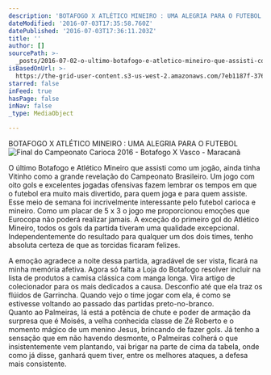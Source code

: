 ```yaml
---
description: 'BOTAFOGO X ATLÉTICO MINEIRO : UMA ALEGRIA PARA O FUTEBOL'
dateModified: '2016-07-03T17:35:58.760Z'
datePublished: '2016-07-03T17:36:11.203Z'
title: ''
author: []
sourcePath: >-
  _posts/2016-07-02-o-ultimo-botafogo-e-atletico-mineiro-que-assisti-como-um-jog.md
isBasedOnUrl: >-
  https://the-grid-user-content.s3-us-west-2.amazonaws.com/7eb1187f-3765-4554-a4e7-1ef02f80b24b.jpg
starred: false
inFeed: true
hasPage: false
inNav: false
_type: MediaObject

---
```

BOTAFOGO X ATLÉTICO MINEIRO : UMA ALEGRIA PARA O FUTEBOL
![Final do Campeonato Carioca 2016 - Botafogo X Vasco - Maracanã](https://the-grid-user-content.s3-us-west-2.amazonaws.com/7eb1187f-3765-4554-a4e7-1ef02f80b24b.jpg)

O último Botafogo e Atlético Mineiro que assisti como um jogão, ainda tinha Vitinho como a grande revelação do Campeonato Brasileiro. Um jogo com oito gols e excelentes jogadas ofensivas fazem lembrar os tempos em que o futebol era muito mais divertido, para quem joga e para quem assiste.  
Esse meio de semana foi incrivelmente interessante pelo futebol carioca e mineiro. Como um placar de 5 x 3 o jogo me proporcionou emoções que Eurocopa não poderá realizar jamais. A exceção do primeiro gol do Atlético Mineiro, todos os gols da partida tiveram uma qualidade excepcional. Independentemente do resultado para qualquer um dos dois times, tenho absoluta certeza de que as torcidas ficaram felizes.

A emoção agradece a noite dessa partida, agradável de ser vista, ficará na minha memória afetiva. Agora só falta a Loja do Botafogo resolver incluir na lista de produtos a camisa clássica com manga longa. Vira artigo de colecionador para os mais dedicados a causa. Desconfio até que ela traz os flúidos de Garrincha. Quando vejo o time jogar com ela, é como se estivesse voltando ao passado das partidas preto-no-branco.  
Quanto ao Palmeiras, lá está a potência de chute e poder de armação da surpresa que é Moisés, a velha conhecida classe de Zé Roberto e o momento mágico de um menino Jesus, brincando de fazer gols. Já tenho a sensação que em não havendo desmonte, o Palmeiras colherá o que insistentemente vem plantando, vai brigar na parte de cima da tabela, onde como já disse, ganhará quem tiver, entre os melhores ataques, a defesa mais consistente.